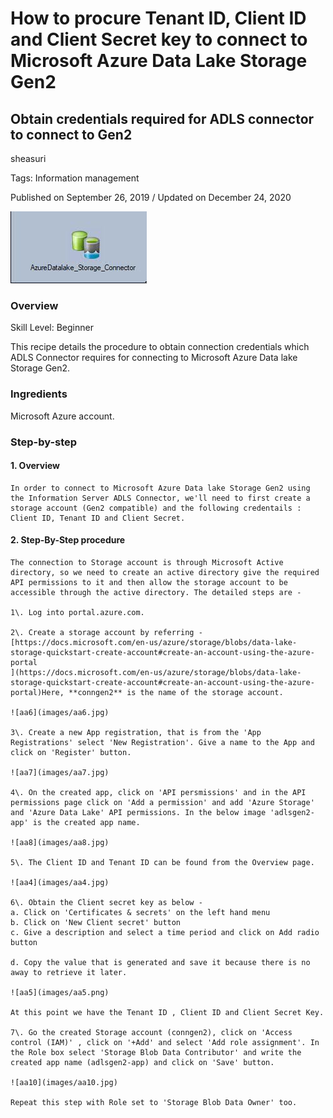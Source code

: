 # How to procure Tenant ID, Client ID and Client Secret key to connect to Microsoft Azure Data Lake Storage Gen2
## Obtain credentials required for ADLS connector to connect to Gen2

sheasuri

Tags: Information management

Published on September 26, 2019 / Updated on December 24, 2020

![](images/aa11.jpg)

### Overview

Skill Level: Beginner

This recipe details the procedure to obtain connection credentials which ADLS Connector requires for connecting to Microsoft Azure Data lake Storage Gen2.

### Ingredients

Microsoft Azure account.

### Step-by-step

#### 1. Overview

    In order to connect to Microsoft Azure Data lake Storage Gen2 using the Information Server ADLS Connector, we'll need to first create a storage account (Gen2 compatible) and the following credentails : Client ID, Tenant ID and Client Secret.

#### 2. Step-By-Step procedure

    The connection to Storage account is through Microsoft Active directory, so we need to create an active directory give the required API permissions to it and then allow the storage account to be accessible through the active directory. The detailed steps are -

    1\. Log into portal.azure.com.

    2\. Create a storage account by referring - [https://docs.microsoft.com/en-us/azure/storage/blobs/data-lake-storage-quickstart-create-account#create-an-account-using-the-azure-portal  
    ](https://docs.microsoft.com/en-us/azure/storage/blobs/data-lake-storage-quickstart-create-account#create-an-account-using-the-azure-portal)Here, **conngen2** is the name of the storage account.

    ![aa6](images/aa6.jpg)

    3\. Create a new App registration, that is from the 'App Registrations' select 'New Registration'. Give a name to the App and click on 'Register' button.

    ![aa7](images/aa7.jpg)

    4\. On the created app, click on 'API persmissions' and in the API permissions page click on 'Add a permission' and add 'Azure Storage' and 'Azure Data Lake' API permissions. In the below image 'adlsgen2-app' is the created app name.

    ![aa8](images/aa8.jpg)

    5\. The Client ID and Tenant ID can be found from the Overview page.

    ![aa4](images/aa4.jpg)

    6\. Obtain the Client secret key as below -  
    a. Click on 'Certificates & secrets' on the left hand menu  
    b. Click on 'New Client secret' button  
    c. Give a description and select a time period and click on Add radio button

    d. Copy the value that is generated and save it because there is no away to retrieve it later.

    ![aa5](images/aa5.png)

    At this point we have the Tenant ID , Client ID and Client Secret Key.

    7\. Go the created Storage account (conngen2), click on 'Access control (IAM)' , click on '+Add' and select 'Add role assignment'. In the Role box select 'Storage Blob Data Contributor' and write the created app name (adlsgen2-app) and click on 'Save' button.

    ![aa10](images/aa10.jpg)

    Repeat this step with Role set to 'Storage Blob Data Owner' too.
